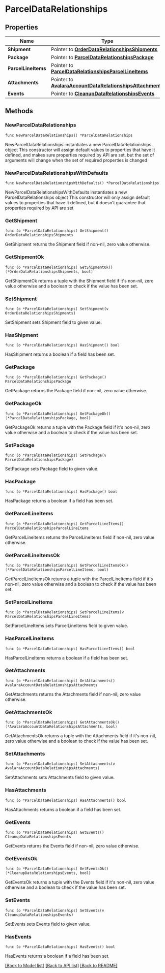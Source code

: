 # ParcelDataRelationships

## Properties

Name | Type | Description | Notes
------------ | ------------- | ------------- | -------------
**Shipment** | Pointer to [**OrderDataRelationshipsShipments**](OrderDataRelationshipsShipments.md) |  | [optional] 
**Package** | Pointer to [**ParcelDataRelationshipsPackage**](ParcelDataRelationshipsPackage.md) |  | [optional] 
**ParcelLineItems** | Pointer to [**ParcelDataRelationshipsParcelLineItems**](ParcelDataRelationshipsParcelLineItems.md) |  | [optional] 
**Attachments** | Pointer to [**AvalaraAccountDataRelationshipsAttachments**](AvalaraAccountDataRelationshipsAttachments.md) |  | [optional] 
**Events** | Pointer to [**CleanupDataRelationshipsEvents**](CleanupDataRelationshipsEvents.md) |  | [optional] 

## Methods

### NewParcelDataRelationships

`func NewParcelDataRelationships() *ParcelDataRelationships`

NewParcelDataRelationships instantiates a new ParcelDataRelationships object
This constructor will assign default values to properties that have it defined,
and makes sure properties required by API are set, but the set of arguments
will change when the set of required properties is changed

### NewParcelDataRelationshipsWithDefaults

`func NewParcelDataRelationshipsWithDefaults() *ParcelDataRelationships`

NewParcelDataRelationshipsWithDefaults instantiates a new ParcelDataRelationships object
This constructor will only assign default values to properties that have it defined,
but it doesn't guarantee that properties required by API are set

### GetShipment

`func (o *ParcelDataRelationships) GetShipment() OrderDataRelationshipsShipments`

GetShipment returns the Shipment field if non-nil, zero value otherwise.

### GetShipmentOk

`func (o *ParcelDataRelationships) GetShipmentOk() (*OrderDataRelationshipsShipments, bool)`

GetShipmentOk returns a tuple with the Shipment field if it's non-nil, zero value otherwise
and a boolean to check if the value has been set.

### SetShipment

`func (o *ParcelDataRelationships) SetShipment(v OrderDataRelationshipsShipments)`

SetShipment sets Shipment field to given value.

### HasShipment

`func (o *ParcelDataRelationships) HasShipment() bool`

HasShipment returns a boolean if a field has been set.

### GetPackage

`func (o *ParcelDataRelationships) GetPackage() ParcelDataRelationshipsPackage`

GetPackage returns the Package field if non-nil, zero value otherwise.

### GetPackageOk

`func (o *ParcelDataRelationships) GetPackageOk() (*ParcelDataRelationshipsPackage, bool)`

GetPackageOk returns a tuple with the Package field if it's non-nil, zero value otherwise
and a boolean to check if the value has been set.

### SetPackage

`func (o *ParcelDataRelationships) SetPackage(v ParcelDataRelationshipsPackage)`

SetPackage sets Package field to given value.

### HasPackage

`func (o *ParcelDataRelationships) HasPackage() bool`

HasPackage returns a boolean if a field has been set.

### GetParcelLineItems

`func (o *ParcelDataRelationships) GetParcelLineItems() ParcelDataRelationshipsParcelLineItems`

GetParcelLineItems returns the ParcelLineItems field if non-nil, zero value otherwise.

### GetParcelLineItemsOk

`func (o *ParcelDataRelationships) GetParcelLineItemsOk() (*ParcelDataRelationshipsParcelLineItems, bool)`

GetParcelLineItemsOk returns a tuple with the ParcelLineItems field if it's non-nil, zero value otherwise
and a boolean to check if the value has been set.

### SetParcelLineItems

`func (o *ParcelDataRelationships) SetParcelLineItems(v ParcelDataRelationshipsParcelLineItems)`

SetParcelLineItems sets ParcelLineItems field to given value.

### HasParcelLineItems

`func (o *ParcelDataRelationships) HasParcelLineItems() bool`

HasParcelLineItems returns a boolean if a field has been set.

### GetAttachments

`func (o *ParcelDataRelationships) GetAttachments() AvalaraAccountDataRelationshipsAttachments`

GetAttachments returns the Attachments field if non-nil, zero value otherwise.

### GetAttachmentsOk

`func (o *ParcelDataRelationships) GetAttachmentsOk() (*AvalaraAccountDataRelationshipsAttachments, bool)`

GetAttachmentsOk returns a tuple with the Attachments field if it's non-nil, zero value otherwise
and a boolean to check if the value has been set.

### SetAttachments

`func (o *ParcelDataRelationships) SetAttachments(v AvalaraAccountDataRelationshipsAttachments)`

SetAttachments sets Attachments field to given value.

### HasAttachments

`func (o *ParcelDataRelationships) HasAttachments() bool`

HasAttachments returns a boolean if a field has been set.

### GetEvents

`func (o *ParcelDataRelationships) GetEvents() CleanupDataRelationshipsEvents`

GetEvents returns the Events field if non-nil, zero value otherwise.

### GetEventsOk

`func (o *ParcelDataRelationships) GetEventsOk() (*CleanupDataRelationshipsEvents, bool)`

GetEventsOk returns a tuple with the Events field if it's non-nil, zero value otherwise
and a boolean to check if the value has been set.

### SetEvents

`func (o *ParcelDataRelationships) SetEvents(v CleanupDataRelationshipsEvents)`

SetEvents sets Events field to given value.

### HasEvents

`func (o *ParcelDataRelationships) HasEvents() bool`

HasEvents returns a boolean if a field has been set.


[[Back to Model list]](../README.md#documentation-for-models) [[Back to API list]](../README.md#documentation-for-api-endpoints) [[Back to README]](../README.md)


